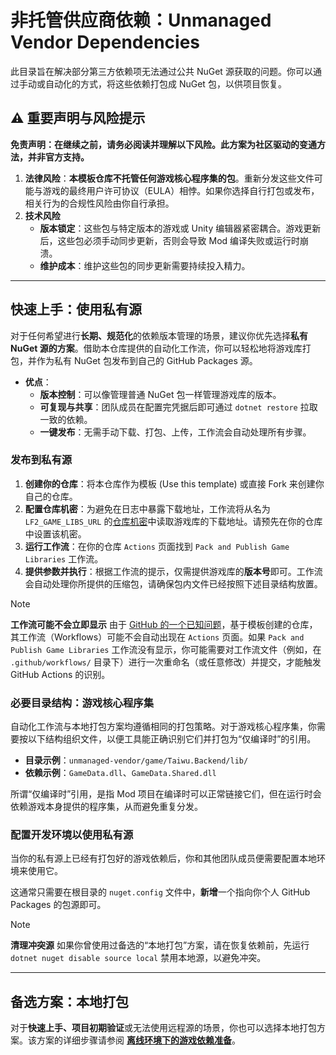 # 非托管供应商依赖：Unmanaged Vendor Dependencies

此目录旨在解决部分第三方依赖项无法通过公共 NuGet 源获取的问题。你可以通过手动或自动化的方式，将这些依赖打包成 NuGet 包，以供项目恢复。

## ⚠️ 重要声明与风险提示

**免责声明：在继续之前，请务必阅读并理解以下风险。此方案为社区驱动的变通方法，并非官方支持。**

1. **法律风险**：**本模板仓库不托管任何游戏核心程序集的包**。重新分发这些文件可能与游戏的最终用户许可协议（EULA）相悖。如果你选择自行打包或发布，相关行为的合规性风险由你自行承担。
2. **技术风险**
    - **版本锁定**：这些包与特定版本的游戏或 Unity 编辑器紧密耦合。游戏更新后，这些包必须手动同步更新，否则会导致 Mod 编译失败或运行时崩溃。
    - **维护成本**：维护这些包的同步更新需要持续投入精力。

---

## 快速上手：使用私有源

对于任何希望进行**长期、规范化**的依赖版本管理的场景，建议你优先选择**私有 NuGet 源的方案**。借助本仓库提供的自动化工作流，你可以轻松地将游戏库打包，并作为私有 NuGet 包发布到自己的 GitHub Packages 源。

- **优点**：
  - **版本控制**：可以像管理普通 NuGet 包一样管理游戏库的版本。
  - **可复现与共享**：团队成员在配置完凭据后即可通过 `dotnet restore` 拉取一致的依赖。
  - **一键发布**：无需手动下载、打包、上传，工作流会自动处理所有步骤。

### 发布到私有源

1. **创建你的仓库**：将本仓库作为模板 (Use this template) 或直接 Fork 来创建你自己的仓库。
2. **配置仓库机密**：为避免在日志中暴露下载地址，工作流将从名为 `LF2_GAME_LIBS_URL` 的[仓库机密](https://docs.github.com/zh/actions/security-guides/encrypted-secrets#creating-encrypted-secrets-for-a-repository)中读取游戏库的下载地址。请预先在你的仓库中设置该机密。
3. **运行工作流**：在你的仓库 `Actions` 页面找到 `Pack and Publish Game Libraries` 工作流。
4. **提供参数并执行**：根据工作流的提示，仅需提供游戏库的**版本号**即可。工作流会自动处理你所提供的压缩包，请确保包内文件已经按照下述目录结构放置。

> [!NOTE]
> **工作流可能不会立即显示**
> 由于 [GitHub 的一个已知问题](https://github.com/orgs/community/discussions/25219)，基于模板创建的仓库，其工作流（Workflows）可能不会自动出现在 `Actions` 页面。如果 `Pack and Publish Game Libraries` 工作流没有显示，你可能需要对工作流文件（例如，在 `.github/workflows/` 目录下）进行一次重命名（或任意修改）并提交，才能触发 GitHub Actions 的识别。

### 必要目录结构：游戏核心程序集

自动化工作流与本地打包方案均遵循相同的打包策略。对于游戏核心程序集，你需要按以下结构组织文件，以便工具能正确识别它们并打包为“仅编译时”的引用。

- **目录示例**：`unmanaged-vendor/game/Taiwu.Backend/lib/`
- **依赖示例**：`GameData.dll`、`GameData.Shared.dll`

所谓“仅编译时”引用，是指 Mod 项目在编译时可以正常链接它们，但在运行时会依赖游戏本身提供的程序集，从而避免重复分发。

### 配置开发环境以使用私有源

当你的私有源上已经有打包好的游戏依赖后，你和其他团队成员便需要配置本地环境来使用它。

这通常只需要在根目录的 `nuget.config` 文件中，**新增**一个指向你个人 GitHub Packages 的包源即可。

> [!NOTE]
> **清理冲突源**
> 如果你曾使用过备选的“本地打包”方案，请在恢复依赖前，先运行 `dotnet nuget disable source local` 禁用本地源，以避免冲突。

---

## 备选方案：本地打包

对于**快速上手、项目初期验证**或无法使用远程源的场景，你也可以选择本地打包方案。该方案的详细步骤请参阅 [**离线环境下的游戏依赖准备**](../../docs/how-to/offline-game-dependency-setup.md)。
